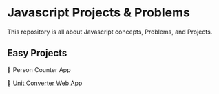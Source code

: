 # Javascript Projects & Problems

This repository is all about Javascript concepts, Problems, and Projects.

## Easy Projects
🤖 Person Counter App

🤖 [Unit Converter Web App](https://deluxe-panda-971b03.netlify.app/)
